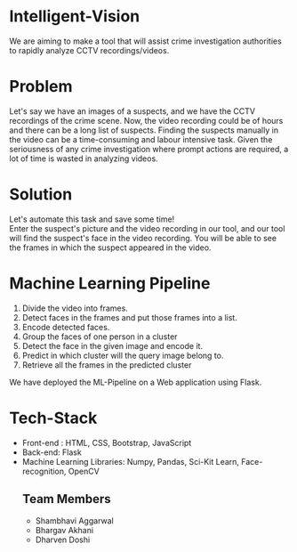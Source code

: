 # Intelligent-Vision
We are aiming to make a tool that will assist crime investigation authorities to rapidly analyze CCTV recordings/videos. 

# Problem
Let's say we have an images of a suspects, and we have the CCTV recordings of the crime scene. Now, the video recording could be of hours and there can be a long list of suspects. Finding the suspects manually in the video can be a time-consuming and labour intensive task. Given the seriousness of any crime investigation where prompt actions are required, a lot of time is wasted in analyzing videos. 

# Solution
Let's automate this task and save some time!<br> Enter the suspect's picture and the video recording in our tool, and our tool will find the suspect's face in the video recording. You will be able to see the frames in which the suspect appeared in the video. 

# Machine Learning Pipeline 
<ol>
  <li> Divide the video into frames. </li>
  <li> Detect faces in the frames and put those frames into a list. </li>
  <li> Encode detected faces.</li>
  <li> Group the faces of one person in a cluster </li>
  <li> Detect the face in the given image and encode it. </li>
  <li> Predict in which cluster will the query image belong to.</li>
  <li> Retrieve all the frames in the predicted cluster </li>
 </ol>
 
 We have deployed the ML-Pipeline on a Web application using Flask.
 
 # Tech-Stack
 <ul>
  <li> Front-end : HTML, CSS, Bootstrap, JavaScript </li>
<li>Back-end: Flask </li>
<li>Machine Learning Libraries:  Numpy, Pandas, Sci-Kit Learn, Face-recognition, OpenCV </li>

## Team Members
<ul>
  <li> Shambhavi Aggarwal </li>
  <li> Bhargav Akhani </li>
  <li> Dharven Doshi </li>
</ul>
